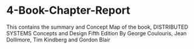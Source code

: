 # 4-Book-Chapter-Report
This contains the summary and Concept Map of the book, DISTRIBUTED SYSTEMS Concepts and Design Fifth Edition By George Coulouris, Jean Dollimore, Tim Kindberg and Gordon Blair
